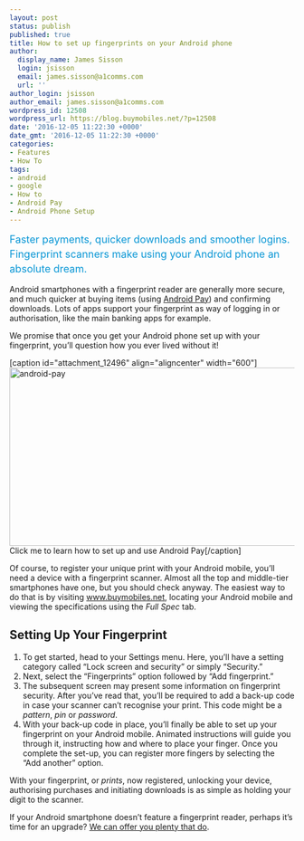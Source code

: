 ```yaml
---
layout: post
status: publish
published: true
title: How to set up fingerprints on your Android phone
author:
  display_name: James Sisson
  login: jsisson
  email: james.sisson@a1comms.com
  url: ''
author_login: jsisson
author_email: james.sisson@a1comms.com
wordpress_id: 12508
wordpress_url: https://blog.buymobiles.net/?p=12508
date: '2016-12-05 11:22:30 +0000'
date_gmt: '2016-12-05 11:22:30 +0000'
categories:
- Features
- How To
tags:
- android
- google
- How to
- Android Pay
- Android Phone Setup
---
```

<p><span class="postStandFirst" style="color: #0896d5; line-height: 26px; font-size: 18px;">Faster payments, quicker downloads and smoother logins. Fingerprint scanners make using your Android phone an absolute dream.</span></p>
<p>Android smartphones with a fingerprint reader are generally more secure, and much quicker at buying items (using <a href="https://blog.buymobiles.net/news/android-pay-arrives-in-the-uk-heres-how-to-set-it-up" target="_blank">Android Pay</a>) and confirming downloads. Lots of apps support your fingerprint as way of logging in or authorisation, like the main banking apps for example.</p>
<p>We promise that once you get your Android phone set up with your fingerprint, you&rsquo;ll question how you ever lived without it!</p>
<p>[caption id="attachment_12496" align="aligncenter" width="600"]<a href="https://blog.buymobiles.net/news/android-pay-arrives-in-the-uk-heres-how-to-set-it-up"><img class="wp-image-12496" src="https://a1comms-blog-buymobiles.storage.googleapis.com/2016/12/Android-Pay.jpg" alt="android-pay" width="600" height="315" /></a> Click me to learn how to set up and use Android Pay[/caption]</p>
<p>Of course, to register your unique print with your Android mobile, you&rsquo;ll need a device with a fingerprint scanner. Almost all the top and middle-tier smartphones have one, but you should check anyway. The easiest way to do that is by visiting <a href="http://www.buymobiles.net">www.buymobiles.net</a>, locating your Android mobile and viewing the specifications using the <em>Full</em> <em>Spec</em> tab.</p>
<h2>Setting Up Your Fingerprint</h2>
<ol>
<li>To get started, head to your Settings menu. Here, you&rsquo;ll have a setting category called &ldquo;Lock screen and security&rdquo; or simply &ldquo;Security.&rdquo;</li>
<li>Next, select the &ldquo;Fingerprints&rdquo; option followed by &ldquo;Add fingerprint.&rdquo;</li>
<li>The subsequent screen may present some information on fingerprint security. After you&rsquo;ve read that, you&rsquo;ll be required to add a back-up code in case your scanner can&rsquo;t recognise your print. This code might be a <em>pattern</em>, <em>pin</em> or <em>password</em>.</li>
<li>With your back-up code in place, you&rsquo;ll finally be able to set up your fingerprint on your Android mobile. Animated instructions will guide you through it, instructing how and where to place your finger. Once you complete the set-up, you can register more fingers by selecting the &ldquo;Add another&rdquo; option.</li>
</ol>
<p>With your fingerprint, or <em>prints</em>, now registered, unlocking your device, authorising purchases and initiating downloads is as simple as holding your digit to the scanner.</p>
<p>If your Android smartphone doesn&rsquo;t feature a fingerprint reader, perhaps it&rsquo;s time for an upgrade? <a href="https://www.buymobiles.net/contract-mobile-phones" target="_blank">We can offer you plenty that do</a>.</p>
